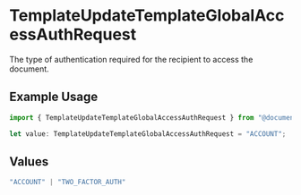 # TemplateUpdateTemplateGlobalAccessAuthRequest

The type of authentication required for the recipient to access the document.

## Example Usage

```typescript
import { TemplateUpdateTemplateGlobalAccessAuthRequest } from "@documenso/sdk-typescript/models/operations";

let value: TemplateUpdateTemplateGlobalAccessAuthRequest = "ACCOUNT";
```

## Values

```typescript
"ACCOUNT" | "TWO_FACTOR_AUTH"
```